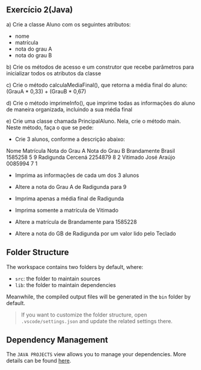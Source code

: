 ## Exercício 2(Java) 
a) Crie a classe Aluno com os seguintes atributos:

- nome 
- matrícula
- nota do grau A
- nota do grau B

b) Crie os métodos de acesso e um construtor que recebe parâmetros para inicializar todos os atributos da classe 

c) Crie o método calculaMediaFinal(), que retorna a média final do aluno: (GrauA * 0,33) + (GrauB * 0,67)

d) Crie o método imprimeInfo(), que imprime todas as informações do aluno de maneira organizada, incluindo a sua média final 

e) Crie uma classe chamada PrincipalAluno. Nela, crie o método main. Neste método, faça o que se pede:

- Crie 3 alunos, conforme a descrição abaixo:

Nome	Matrícula	Nota do Grau A	Nota do Grau B
Brandamente Brasil	1585258	5	9
Radigunda Cercená	2254879	8	2
Vitimado José Araújo	0085994	7	1


- Imprima as informações de cada um dos 3 alunos

- Altere a nota do Grau A de Radigunda para 9

- Imprima apenas a média final de Radigunda

- Imprima somente a matrícula de Vitimado

- Altere a matrícula de Brandamente para 1585228

- Altere a nota do GB de Radigunda por um valor lido pelo Teclado

## Folder Structure

The workspace contains two folders by default, where:

- `src`: the folder to maintain sources
- `lib`: the folder to maintain dependencies

Meanwhile, the compiled output files will be generated in the `bin` folder by default.

> If you want to customize the folder structure, open `.vscode/settings.json` and update the related settings there.

## Dependency Management

The `JAVA PROJECTS` view allows you to manage your dependencies. More details can be found [here](https://github.com/microsoft/vscode-java-dependency#manage-dependencies).
